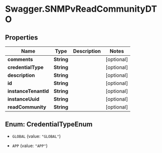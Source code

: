 # Swagger.SNMPvReadCommunityDTO

## Properties
Name | Type | Description | Notes
------------ | ------------- | ------------- | -------------
**comments** | **String** |  | [optional] 
**credentialType** | **String** |  | [optional] 
**description** | **String** |  | [optional] 
**id** | **String** |  | [optional] 
**instanceTenantId** | **String** |  | [optional] 
**instanceUuid** | **String** |  | [optional] 
**readCommunity** | **String** |  | [optional] 


<a name="CredentialTypeEnum"></a>
## Enum: CredentialTypeEnum


* `GLOBAL` (value: `"GLOBAL"`)

* `APP` (value: `"APP"`)




